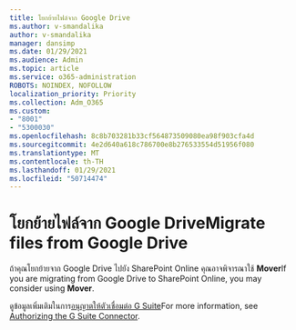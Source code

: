 ```yaml
---
title: โยกย้ายไฟล์จาก Google Drive
ms.author: v-smandalika
author: v-smandalika
manager: dansimp
ms.date: 01/29/2021
ms.audience: Admin
ms.topic: article
ms.service: o365-administration
ROBOTS: NOINDEX, NOFOLLOW
localization_priority: Priority
ms.collection: Adm_O365
ms.custom:
- "8001"
- "5300030"
ms.openlocfilehash: 8c8b703281b33cf564873509080ea98f903cfa4d
ms.sourcegitcommit: 4e2d640a618c786700e8b276533554d51956f080
ms.translationtype: MT
ms.contentlocale: th-TH
ms.lasthandoff: 01/29/2021
ms.locfileid: "50714474"
---
```

# <a name="migrate-files-from-google-drive"></a><span data-ttu-id="71fdc-102">โยกย้ายไฟล์จาก Google Drive</span><span class="sxs-lookup"><span data-stu-id="71fdc-102">Migrate files from Google Drive</span></span>

<span data-ttu-id="71fdc-103">ถ้าคุณโยกย้ายจาก Google Drive ไปยัง SharePoint Online คุณอาจพิจารณาใช้ **Mover**</span><span class="sxs-lookup"><span data-stu-id="71fdc-103">If you are migrating from Google Drive to SharePoint Online, you may consider using **Mover**.</span></span>

<span data-ttu-id="71fdc-104">ดูข้อมูลเพิ่มเติมในการ[อนุญาตให้ตัวเชื่อมต่อ G Suite](https://docs.microsoft.com/sharepointmigration/mover-gsuite)</span><span class="sxs-lookup"><span data-stu-id="71fdc-104">For more information, see [Authorizing the G Suite Connector](https://docs.microsoft.com/sharepointmigration/mover-gsuite).</span></span>
